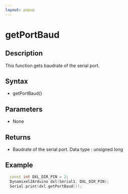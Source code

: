 ```yaml
---
layout: popup
---
```


# getPortBaud

## Description

This function gets baudrate of the serial port.

## Syntax

- getPortBaud()

## Parameters

- None

## Returns

- Baudrate of the serial port. Data type : unsigned long

## Example

```c++
  const int DXL_DIR_PIN = 2;
  Dynamixel2Arduino dxl(Serial1, DXL_DIR_PIN);
  Serial.print(dxl.getPortBaud());
```
